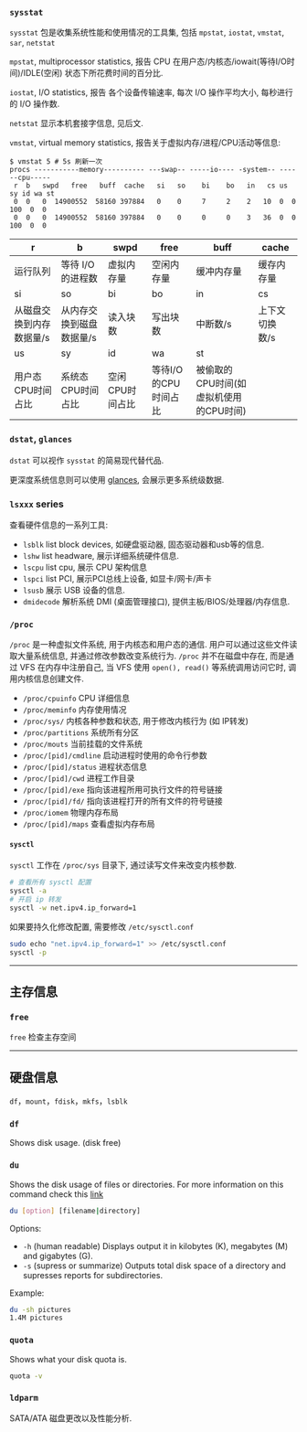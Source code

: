 ### `sysstat`

`sysstat` 包是收集系统性能和使用情况的工具集, 包括 `mpstat`, `iostat`, `vmstat`, `sar`, `netstat`

`mpstat`, multiprocessor statistics, 报告 CPU 在用户态/内核态/iowait(等待I/O时间)/IDLE(空闲) 状态下所花费时间的百分比.

`iostat`, I/O statistics, 报告 各个设备传输速率, 每次 I/O 操作平均大小, 每秒进行的 I/O 操作数.

`netstat` 显示本机套接字信息, 见后文.

`vmstat`, virtual memory statistics, 报告关于虚拟内存/进程/CPU活动等信息:

```shell
$ vmstat 5 # 5s 刷新一次
procs -----------memory---------- ---swap-- -----io---- -system-- ------cpu-----
 r  b   swpd   free   buff  cache   si   so    bi    bo   in   cs us sy id wa st
 0  0   0  14900552  58160 397884   0    0     7     2    2   10  0  0 100  0  0
 0  0   0  14900552  58160 397884   0    0     0     0    3   36  0  0 100  0  0
```

| r                        | b                        | swpd            | free                 | buff       | cache          |
| ------------------------ | ------------------------ | --------------- | -------------------- | ---------- | -------------- |
| 运行队列                 | 等待 I/O 的进程数        | 虚拟内存量      | 空闲内存量           | 缓冲内存量 | 缓存内存量     |
| si                       | so                       | bi              | bo                   | in         | cs             |
| 从磁盘交换到内存数据量/s | 从内存交换到磁盘数据量/s | 读入块数        | 写出块数             | 中断数/s   | 上下文切换数/s |
| us                       | sy                       | id              | wa                   | st         |                |
| 用户态CPU时间占比        | 系统态CPU时间占比        | 空闲CPU时间占比 | 等待I/O的CPU时间占比 |   被偷取的CPU时间(如虚拟机使用的CPU时间)        |                |

### `dstat`, `glances`

`dstat` 可以视作 `sysstat` 的简易现代替代品. 

更深度系统信息则可以使用 [glances](https://github.com/nicolargo/glances), 会展示更多系统级数据.

### `lsxxx` series

查看硬件信息的一系列工具:
- `lsblk` list block devices, 如硬盘驱动器, 固态驱动器和usb等的信息.
- `lshw` list headware, 展示详细系统硬件信息.
- `lscpu` list cpu, 展示 CPU 架构信息
- `lspci` list PCI, 展示PCI总线上设备, 如显卡/网卡/声卡
- `lsusb` 展示 USB 设备的信息.
- `dmidecode` 解析系统 DMI (桌面管理接口), 提供主板/BIOS/处理器/内存信息.

### `/proc`

`/proc` 是一种虚拟文件系统, 用于内核态和用户态的通信. 用户可以通过这些文件读取大量系统信息, 并通过修改参数改变系统行为. `/proc` 并不在磁盘中存在, 而是通过 VFS 在内存中注册自己, 当 VFS 使用 `open(), read()` 等系统调用访问它时, 调用内核信息创建文件.

- `/proc/cpuinfo` CPU 详细信息
- `/proc/meminfo` 内存使用情况
- `/proc/sys/` 内核各种参数和状态, 用于修改内核行为 (如 IP转发)
- `/proc/partitions` 系统所有分区
- `/proc/mouts` 当前挂载的文件系统
- `/proc/[pid]/cmdline` 启动进程时使用的命令行参数
- `/proc/[pid]/status` 进程状态信息
- `/proc/[pid]/cwd` 进程工作目录
- `/proc/[pid]/exe` 指向该进程所用可执行文件的符号链接
- `/proc/[pid]/fd/` 指向该进程打开的所有文件的符号链接
- `/proc/iomem` 物理内存布局
- `/proc/[pid]/maps` 查看虚拟内存布局

#### `sysctl` 

`sysctl` 工作在 `/proc/sys` 目录下, 通过读写文件来改变内核参数.

```bash
# 查看所有 sysctl 配置
sysctl -a
# 开启 ip 转发
sysctl -w net.ipv4.ip_forward=1
```

如果要持久化修改配置, 需要修改 `/etc/sysctl.conf`

```bash
sudo echo "net.ipv4.ip_forward=1" >> /etc/sysctl.conf
sysctl -p
```

***

## 主存信息

### `free`

`free` 检查主存空间


***

## 硬盘信息

`df`，`mount`，`fdisk`，`mkfs`，`lsblk`

### `df`

Shows disk usage. (disk free)

### `du`

Shows the disk usage of files or directories. For more information on this command check this [link](http://www.linfo.org/du.html)

```bash
du [option] [filename|directory]
```

Options:

- `-h` (human readable) Displays output it in kilobytes (K), megabytes (M) and gigabytes (G).
- `-s` (supress or summarize) Outputs total disk space of a directory and supresses reports for subdirectories. 

Example:

```bash
du -sh pictures
1.4M pictures
```

### `quota`

Shows what your disk quota is.  

```bash
quota -v
```

### `ldparm`

SATA/ATA 磁盘更改以及性能分析.

